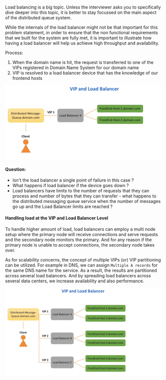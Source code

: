 Load balancing is a big topic. Unless the interviewer asks you to specifically dive deeper into this topic, it is better to stay focussed on the main aspect of the distributed queue system.

While the internals of the load balancer might not be that important for this problem statement, in order to ensure that the non functional requirements that we built for the system are fully met, it is important to illustrate how having a load balancer will help us achieve high throughput and availability. 

Process:
1. When the domain name is hit, the request is transferred to one of the VIPs registered in Domain Name System for our domain name
2. VIP is resolved to a load balancer device that has the knowledge of our frontend hosts

![](../images/LoadBalancerSimpleSetup.png)

#### Question:
- Isn't the load balancer a single point of failure in this case ?
- What happens if load balancer if the device goes down ?
- Load balancers have limits to the number of requests that they can process and number of bytes that they can transfer - what happens to the distributed messaging queue service when the number of messages go up and the Load Balancer limits are reached ?

#### Handling load at the VIP and Load Balancer Level

To handle higher amount of load, load balancers can employ a multi node setup where the primary node will receive connections and serve requests and the secondary node monitors the primary. And for any reason if the primary node is unable to accept connections, the secondary node takes over. 

As for scalability concerns, the concept of multiple VIPs (or) VIP partitioning can be utilized. For example in DNS, we can assign `Multiple A records` for the same DNS name for the service. As a result, the results are partitioned across several load balancers. And by spreading load balancers across several data centers, we increase availability and also performance. 

![](../images/VIPandLoadBalancing.png)